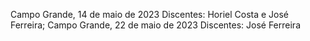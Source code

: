 Campo Grande, 14 de maio de 2023
Discentes: Horiel Costa e José Ferreira;
Campo Grande, 22 de maio de 2023
Discentes: José Ferreira